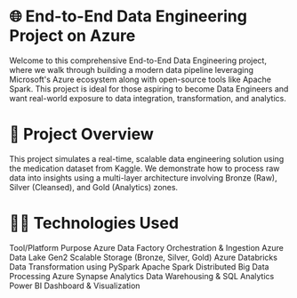 # 🌐 End-to-End Data Engineering Project on Azure

Welcome to this comprehensive End-to-End Data Engineering project, where we walk through building a modern data pipeline leveraging Microsoft's Azure ecosystem along with open-source tools like Apache Spark. This project is ideal for those aspiring to become Data Engineers and want real-world exposure to data integration, transformation, and analytics.

# 🚀 Project Overview
This project simulates a real-time, scalable data engineering solution using the medication dataset from Kaggle. We demonstrate how to process raw data into insights using a multi-layer architecture involving Bronze (Raw), Silver (Cleansed), and Gold (Analytics) zones.

# 👨‍💻 Technologies Used

Tool/Platform	Purpose
Azure Data Factory	Orchestration & Ingestion
Azure Data Lake Gen2	Scalable Storage (Bronze, Silver, Gold)
Azure Databricks	Data Transformation using PySpark
Apache Spark	Distributed Big Data Processing
Azure Synapse Analytics	Data Warehousing & SQL Analytics
Power BI	Dashboard & Visualization

